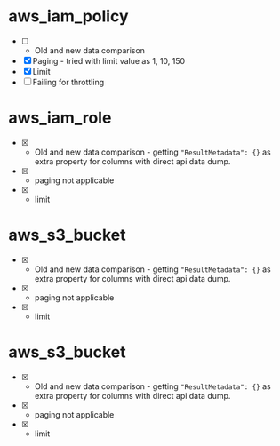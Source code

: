 # aws_iam_policy

- [ ] - Old and new data comparison
- [x] Paging - tried with limit value as 1, 10, 150
- [x] Limit
- [ ] Failing for throttling

# aws_iam_role

- [x] - Old and new data comparison - getting `"ResultMetadata": {}` as extra property for columns with direct api data dump.
- [x] - paging not applicable
- [x] - limit

# aws_s3_bucket

- [x] - Old and new data comparison - getting `"ResultMetadata": {}` as extra property for columns with direct api data dump.
- [x] - paging not applicable
- [x] - limit

# aws_s3_bucket

- [x] - Old and new data comparison - getting `"ResultMetadata": {}` as extra property for columns with direct api data dump.
- [x] - paging not applicable
- [x] - limit
